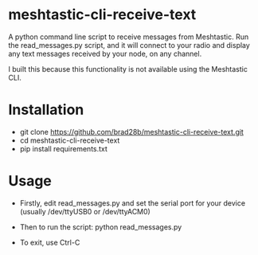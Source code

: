 # meshtastic-cli-receive-text
A python command line script to receive messages from Meshtastic. Run the read_messages.py script, and it will connect to your radio and display any text messages received by your node, on any channel.

I built this because this functionality is not available using the Meshtastic CLI.

# Installation
* git clone https://github.com/brad28b/meshtastic-cli-receive-text.git
* cd meshtastic-cli-receive-text
* pip install requirements.txt

# Usage
* Firstly, edit read_messages.py and set the serial port for your device (usually /dev/ttyUSB0 or /dev/ttyACM0)

* Then to run the script: python read_messages.py

* To exit, use Ctrl-C
